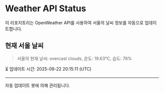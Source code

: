
# Weather API Status

이 리포지토리는 OpenWeather API를 사용하여 서울의 날씨 정보를 자동으로 업데이트합니다.

## 현재 서울 날씨
> 서울의 현재 날씨: overcast clouds, 온도: 19.63°C, 습도: 78%

⏳ 업데이트 시간: 2025-09-22 20:15:11 (UTC)

---
자동 업데이트 봇에 의해 관리됩니다.
